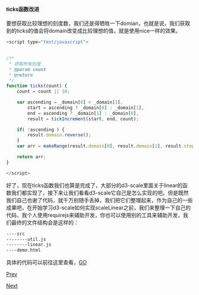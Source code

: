#### ticks函数改进

要想获取比较理想的刻度数，我们还是得牺牲一下domian，也就是说，我们获取到的ticks的值会将domain改变成比较理想的值，就是使用nice一样的效果。

```JavaScript
<script type="text/javascript">
	

/**
 * 获取所有刻度
 * @param count
 * @return
 */
function ticks(count) {
    count = count || 10;

    var ascending = _domain[0] < _domain[1],
        start = ascending ? _domain[0] : _domain[1],
        end = ascending ? _domain[1] : _domain[0],
        result = tickIncrement(start, end, count);

    if( !ascending ) {
        result.domain.reverse();
    }
    var arr = makeRange(result.domain[0], result.domain[1], result.step);

    return arr;
}

</script>
```

好了，现在ticks函数我们也算是完成了，大部分的d3-scale里面关于linear的函数我们都实现了，接下来让我们看看d3-scale它自己是怎么实现的吧。但是既然我们自己也谢了代码，就千万别随手丢掉，我们把它们整理起来，作为自己的一些成果吧，在开始学习d3-scale如何实现scaleLinear之前，我们来整理一下自己的代码，我个人使用requirejs来辅助开发，你也可以使用别的工具来辅助开发，我们最终的文件结构会是这样的：

```Bash
----src
--------util.js
--------linear.js
----demo.html
```

具体的代码可以前往这里查看，[GO](../code/Linear)

[Prev](./linear_4.md)

[Next](./d3_linear_1.md)